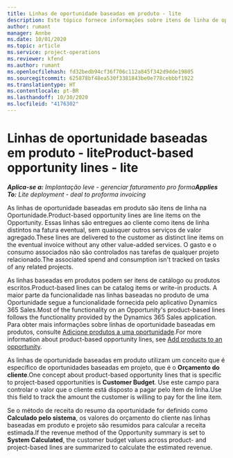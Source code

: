 ```yaml
---
title: Linhas de oportunidade baseadas em produto - lite
description: Este tópico fornece informações sobre itens de linha de oportunidade baseados em produto no Project Operations.
author: rumant
manager: Annbe
ms.date: 10/01/2020
ms.topic: article
ms.service: project-operations
ms.reviewer: kfend
ms.author: rumant
ms.openlocfilehash: fd32bedb94cf36f706c112a845f342d9dde19805
ms.sourcegitcommit: 625878bf48ea530f3381843be0e778cebbbf1922
ms.translationtype: HT
ms.contentlocale: pt-BR
ms.lasthandoff: 10/30/2020
ms.locfileid: "4176302"
---
```

# <a name="product-based-opportunity-lines---lite"></a><span data-ttu-id="46c11-103">Linhas de oportunidade baseadas em produto - lite</span><span class="sxs-lookup"><span data-stu-id="46c11-103">Product-based opportunity lines - lite</span></span>

<span data-ttu-id="46c11-104">_**Aplica-se a:** Implantação leve - gerenciar faturamento pro forma_</span><span class="sxs-lookup"><span data-stu-id="46c11-104">_**Applies To:** Lite deployment - deal to proforma invoicing_</span></span>

<span data-ttu-id="46c11-105">As linhas de oportunidade baseadas em produto são itens de linha na Oportunidade.</span><span class="sxs-lookup"><span data-stu-id="46c11-105">Product-based opportunity lines are line items on the Opportunity.</span></span> <span data-ttu-id="46c11-106">Essas linhas são entregues ao cliente como itens de linha distintos na fatura eventual, sem quaisquer outros serviços de valor agregado.</span><span class="sxs-lookup"><span data-stu-id="46c11-106">These lines are delivered to the customer as distinct line items on the eventual invoice without any other value-added services.</span></span> <span data-ttu-id="46c11-107">O gasto e o consumo associados não são controlados nas tarefas de qualquer projeto relacionado.</span><span class="sxs-lookup"><span data-stu-id="46c11-107">The associated spend and consumption isn't tracked on tasks of any related projects.</span></span>

<span data-ttu-id="46c11-108">As linhas baseadas em produtos podem ser itens de catálogo ou produtos escritos.</span><span class="sxs-lookup"><span data-stu-id="46c11-108">Product-based lines can be catalog items or write-in products.</span></span> <span data-ttu-id="46c11-109">A maior parte da funcionalidade nas linhas baseadas no produto de uma Oportunidade segue a funcionalidade fornecida pelo aplicativo Dynamics 365 Sales.</span><span class="sxs-lookup"><span data-stu-id="46c11-109">Most of the functionality on an Opportunity's product-based lines follows the functionality provided by the Dynamics 365 Sales application.</span></span> <span data-ttu-id="46c11-110">Para obter mais informações sobre linhas de oportunidade baseadas em produtos, consulte [Adicione produtos a uma oportunidade](https://docs.microsoft.com/dynamics365/sales-enterprise/add-products-opportunity).</span><span class="sxs-lookup"><span data-stu-id="46c11-110">For more information about product-based opportunity lines, see [Add products to an opportunity](https://docs.microsoft.com/dynamics365/sales-enterprise/add-products-opportunity).</span></span>

<span data-ttu-id="46c11-111">As linhas de oportunidade baseadas em produto utilizam um conceito que é específico de oportunidades baseadas em projeto, que é o **Orçamento do cliente**.</span><span class="sxs-lookup"><span data-stu-id="46c11-111">One concept about product-based opportunity lines that is specific to project-based opportunities is **Customer Budget**.</span></span> <span data-ttu-id="46c11-112">Use este campo para controlar o valor que o cliente está disposto a pagar pelo item de linha.</span><span class="sxs-lookup"><span data-stu-id="46c11-112">Use this field to track the amount the customer is willing to pay for the line item.</span></span>

<span data-ttu-id="46c11-113">Se o método de receita do resumo da oportunidade for definido como **Calculado pelo sistema**, os valores do orçamento do cliente nas linhas baseadas em produto e projeto são resumidos para calcular a receita estimada.</span><span class="sxs-lookup"><span data-stu-id="46c11-113">If the revenue method of the Opportunity summary is set to **System Calculated**, the customer budget values across product- and project-based lines are summarized to calculate the estimated revenue.</span></span>
